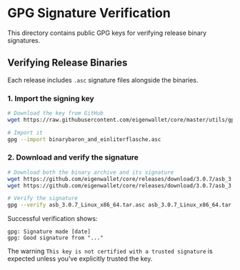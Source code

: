 # GPG Signature Verification

This directory contains public GPG keys for verifying release binary signatures.

## Verifying Release Binaries

Each release includes `.asc` signature files alongside the binaries.

### 1. Import the signing key

```bash
# Download the key from GitHub
wget https://raw.githubusercontent.com/eigenwallet/core/master/utils/gpg_keys/binarybaron_and_einliterflasche.asc

# Import it
gpg --import binarybaron_and_einliterflasche.asc
```

### 2. Download and verify the signature

```bash
# Download both the binary archive and its signature
wget https://github.com/eigenwallet/core/releases/download/3.0.7/asb_3.0.7_Linux_x86_64.tar
wget https://github.com/eigenwallet/core/releases/download/3.0.7/asb_3.0.7_Linux_x86_64.tar.asc

# Verify the signature
gpg --verify asb_3.0.7_Linux_x86_64.tar.asc asb_3.0.7_Linux_x86_64.tar
```

Successful verification shows:

```
gpg: Signature made [date]
gpg: Good signature from "..."
```

The warning `This key is not certified with a trusted signature` is expected unless you've explicitly trusted the key.
